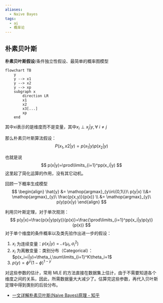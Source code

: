 ```yaml
---
aliases:
  - Naive Bayes
tags:
  - ai
  - 概率论
---
```

## 朴素贝叶斯

**朴素贝叶斯假设**/条件独立性假设、最简单的概率图模型

```mermaid
flowchart TB
	y
	y --> x1
	y --> x2
	y --> xp
	subgraph x
		direction LR
		x1
		x2
		x3[...]
		xp
	end
```

其中xi表示的是维度而不是变量，其中$x_i\perp x_j|y,\forall\  i\ne j$

那么朴素贝叶斯算法假设：
$$
P(x_1, x2|y) = p(x_1|y) p(x_2|y)
$$


也就是说
$$
p(x|y)=\prod\limits_{i=1}^pp(x_i|y)
$$
这里起了简化运算的作用，没有其它动机。



回顾一下概率生成模型
$$
\begin{align}
\hat{y} &= \mathop{argmax}_{y\in\{0,1\}}\ p(y|x) \\&= \mathop{argmax}_{y}\ \frac{p(x,y)}{p(x)} \\
&= \mathop{argmax}_{y}\ p(y)p(x|y)
\end{align}
$$


利用贝叶斯定理，对于单次观测：
$$
p(y|x)=\frac{p(x|y)p(y)}{p(x)}=\frac{\prod\limits_{i=1}^pp(x_i|y)p(y)}{p(x)}
$$
对于单个维度的条件概率以及类先验作出进一步的假设：

1.  $x_i$ 为连续变量：$p(x_i|y)=\mathcal{N}(\mu_i,\sigma_i^2)$
2.  $x_i$ 为离散变量：类别分布（Categorical）：$p(x_i=i|y)=\theta_i,\sum\limits_{i=1}^K\theta_i=1$
3.  $p(y)=\phi^y(1-\phi)^{1-y}$

对这些参数的估计，常用 MLE 的方法直接在数据集上估计，由于不需要知道各个维度之间的关系，因此，所需数据量大大减少了。估算完这些参数，再代入贝叶斯定理中得到类别的后验分布。

- [一文详解朴素贝叶斯(Naive Bayes)原理 - 知乎](https://zhuanlan.zhihu.com/p/37575364)